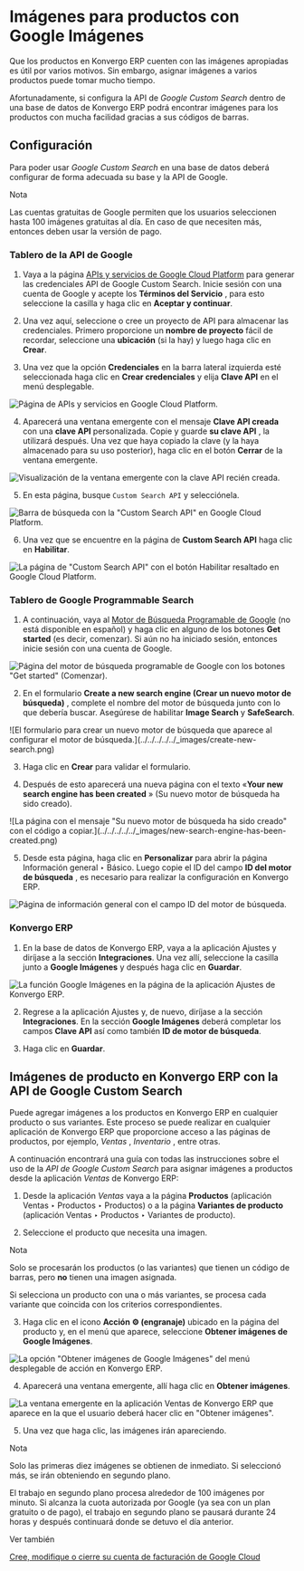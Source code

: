 # Imágenes para productos con Google Imágenes

Que los productos en Konvergo ERP cuenten con las imágenes apropiadas es útil por
varios motivos. Sin embargo, asignar imágenes a varios productos puede tomar
mucho tiempo.

Afortunadamente, si configura la API de _Google Custom Search_ dentro de una
base de datos de Konvergo ERP podrá encontrar imágenes para los productos con mucha
facilidad gracias a sus códigos de barras.

## Configuración

Para poder usar _Google Custom Search_ en una base de datos deberá configurar
de forma adecuada su base y la API de Google.

<div class="alert alert-primary">
<p class="alert-title">
Nota</p><p>Las cuentas gratuitas de Google permiten que los usuarios seleccionen hasta 100 imágenes gratuitas al día. En caso de que necesiten más, entonces deben usar la versión de pago.</p>
</div>

### Tablero de la API de Google

  1. Vaya a la página [APIs y servicios de Google Cloud Platform](https://console.developers.google.com/) para generar las credenciales API de Google Custom Search. Inicie sesión con una cuenta de Google y acepte los **Términos del Servicio** , para esto seleccione la casilla y haga clic en **Aceptar y continuar**.

  2. Una vez aquí, seleccione o cree un proyecto de API para almacenar las credenciales. Primero proporcione un **nombre de proyecto** fácil de recordar, seleccione una **ubicación** (si la hay) y luego haga clic en **Crear**.

  3. Una vez que la opción **Credenciales** en la barra lateral izquierda esté seleccionada haga clic en **Crear credenciales** y elija **Clave API** en el menú desplegable.

![Página de APIs y servicios en Google Cloud
Platform.](../../../../../_images/credentials-api-key.png)

  4. Aparecerá una ventana emergente con el mensaje **Clave API creada** con una **clave API** personalizada. Copie y guarde **su clave API** , la utilizará después. Una vez que haya copiado la clave (y la haya almacenado para su uso posterior), haga clic en el botón **Cerrar** de la ventana emergente.

![Visualización de la ventana emergente con la clave API recién
creada.](../../../../../_images/api-key-pop-up.png)

  5. En esta página, busque `Custom Search API` y selecciónela.

![Barra de búsqueda con la "Custom Search API" en Google Cloud
Platform.](../../../../../_images/custom-search-api-search-bar.png)

  6. Una vez que se encuentre en la página de **Custom Search API** haga clic en **Habilitar**.

![La página de "Custom Search API" con el botón Habilitar resaltado en Google
Cloud Platform.](../../../../../_images/gcp-custom-search-api-page.png)

### Tablero de Google Programmable Search

  1. A continuación, vaya al [Motor de Búsqueda Programable de Google](https://programmablesearchengine.google.com/) (no está disponible en español) y haga clic en alguno de los botones **Get started** (es decir, comenzar). Si aún no ha iniciado sesión, entonces inicie sesión con una cuenta de Google.

![Página del motor de búsqueda programable de Google con los botones "Get
started" \(Comenzar\).](../../../../../_images/google-pse-get-started.png)

  2. En el formulario **Create a new search engine (Crear un nuevo motor de búsqueda)** , complete el nombre del motor de búsqueda junto con lo que debería buscar. Asegúrese de habilitar **Image Search** y **SafeSearch**.

![El formulario para crear un nuevo motor de búsqueda que aparece al
configurar el motor de búsqueda.](../../../../../_images/create-new-
search.png)

  3. Haga clic en **Crear** para validar el formulario.

  4. Después de esto aparecerá una nueva página con el texto «**Your new search engine has been created** » (Su nuevo motor de búsqueda ha sido creado).

![La página con el mensaje "Su nuevo motor de búsqueda ha sido creado" con el
código a copiar.](../../../../../_images/new-search-engine-has-been-
created.png)

  5. Desde esta página, haga clic en **Personalizar** para abrir la página Información general ‣ Básico. Luego copie el ID del campo **ID del motor de búsqueda** , es necesario para realizar la configuración en Konvergo ERP.

![Página de información general con el campo ID del motor de
búsqueda.](../../../../../_images/basic-overview-search-engine-id.png)

### Konvergo ERP

  1. En la base de datos de Konvergo ERP, vaya a la aplicación Ajustes y diríjase a la sección **Integraciones**. Una vez allí, seleccione la casilla junto a **Google Imágenes** y después haga clic en **Guardar**.

![La función Google Imágenes en la página de la aplicación Ajustes de
Konvergo ERP.](../../../../../_images/google-images-setting.png)

  2. Regrese a la aplicación Ajustes y, de nuevo, diríjase a la sección **Integraciones**. En la sección **Google Imágenes** deberá completar los campos **Clave API** así como también **ID de motor de búsqueda**.

  3. Haga clic en **Guardar**.

## Imágenes de producto en Konvergo ERP con la API de Google Custom Search

Puede agregar imágenes a los productos en Konvergo ERP en cualquier producto o sus
variantes. Este proceso se puede realizar en cualquier aplicación de Konvergo ERP que
proporcione acceso a las páginas de productos, por ejemplo, _Ventas_ ,
_Inventario_ , entre otras.

A continuación encontrará una guía con todas las instrucciones sobre el uso de
la _API de Google Custom Search_ para asignar imágenes a productos desde la
aplicación _Ventas_ de Konvergo ERP:

  1. Desde la aplicación _Ventas_ vaya a la página **Productos** (aplicación Ventas ‣ Productos ‣ Productos) o a la página **Variantes de producto** (aplicación Ventas ‣ Productos ‣ Variantes de producto).

  2. Seleccione el producto que necesita una imagen.

<div class="alert alert-primary">
<p class="alert-title">
Nota</p><p>Solo se procesarán los productos (o las variantes) que tienen un código de barras, pero <b>no</b> tienen una imagen asignada.</p>
<p>Si selecciona un producto con una o más variantes, se procesa cada variante que coincida con los criterios correspondientes.</p>
</div>

  3. Haga clic en el icono **Acción ⚙️ (engranaje)** ubicado en la página del producto y, en el menú que aparece, seleccione **Obtener imágenes de Google Imágenes**.

![La opción "Obtener imágenes de Google Imágenes" del menú desplegable de
acción en Konvergo ERP.](../../../../../_images/get-pictures-from-google-action.png)

  4. Aparecerá una ventana emergente, allí haga clic en **Obtener imágenes**.

![La ventana emergente en la aplicación Ventas de Konvergo ERP que aparece en la que
el usuario deberá hacer clic en "Obtener
imágenes".](../../../../../_images/click-get-picture-from-pop-up.png)

  5. Una vez que haga clic, las imágenes irán apareciendo.

<div class="alert alert-primary">
<p class="alert-title">
Nota</p><p>Solo las primeras diez imágenes se obtienen de inmediato. Si seleccionó más, se irán obteniendo en segundo plano.</p>
<p>El trabajo en segundo plano procesa alrededor de 100 imágenes por minuto. Si alcanza la cuota autorizada por Google (ya sea con un plan gratuito o de pago), el trabajo en segundo plano se pausará durante 24 horas y después continuará donde se detuvo el día anterior.</p>
</div>

<div class="alert alert-secondary">
<p class="alert-title">
Ver también</p><p><a href="https://cloud.google.com/billing/docs/how-to/manage-billing-account">Cree, modifique o cierre su cuenta de facturación de Google Cloud</a></p>
</div>

